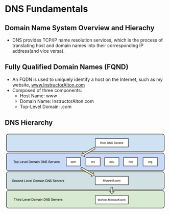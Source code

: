 # DNS Fundamentals

## Domain Name System Overview and Hierachy

- DNS provides TCP/IP name resolution services, which is the process of translating host and domain names into their corresponding IP address(and vice versa).

## Fully Qualified Domain Names (FQND)

- An FQDN is used to uniquely identify a host on the Internet, such as my website, www.InstructorAlton.com
- Composed of three components:
  - Host Name: www
  - Domain Name: InstructorAlton.com
  - Top-Level Domain: .com

## DNS Hierarchy

![DNS Hierarchy Image](DNS-Hierarchy.png)

